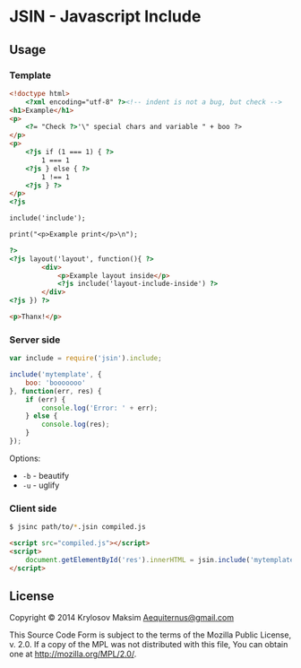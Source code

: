 # JSIN - Javascript Include

## Usage

### Template

```html
<!doctype html>
    <?xml encoding="utf-8" ?><!-- indent is not a bug, but check -->
<h1>Example</h1>
<p>
    <?= "Check ?>'\" special chars and variable " + boo ?>
</p>
<p>
    <?js if (1 === 1) { ?>
        1 === 1
    <?js } else { ?>
        1 !== 1
    <?js } ?>
</p>
<?js

include('include');

print("<p>Example print</p>\n");

?>
<?js layout('layout', function(){ ?>
        <div>
            <p>Example layout inside</p>
            <?js include('layout-include-inside') ?>
        </div>
<?js }) ?>

<p>Thanx!</p>
```

### Server side

```js
var include = require('jsin').include;

include('mytemplate', {
    boo: 'booooooo'
}, function(err, res) {
    if (err) {
        console.log('Error: ' + err);
    } else {
        console.log(res);
    }
});
```

Options:

* `-b` - beautify
* `-u` - uglify

### Client side

```sh
$ jsinc path/to/*.jsin compiled.js
```

```html
<script src="compiled.js"></script>
<script>
    document.getElementById('res').innerHTML = jsin.include('mytemplate', {boo: 'booooo'});
</script>
```

## License

Copyright © 2014 Krylosov Maksim <Aequiternus@gmail.com>

This Source Code Form is subject to the terms of the Mozilla Public
License, v. 2.0. If a copy of the MPL was not distributed with this
file, You can obtain one at http://mozilla.org/MPL/2.0/.
